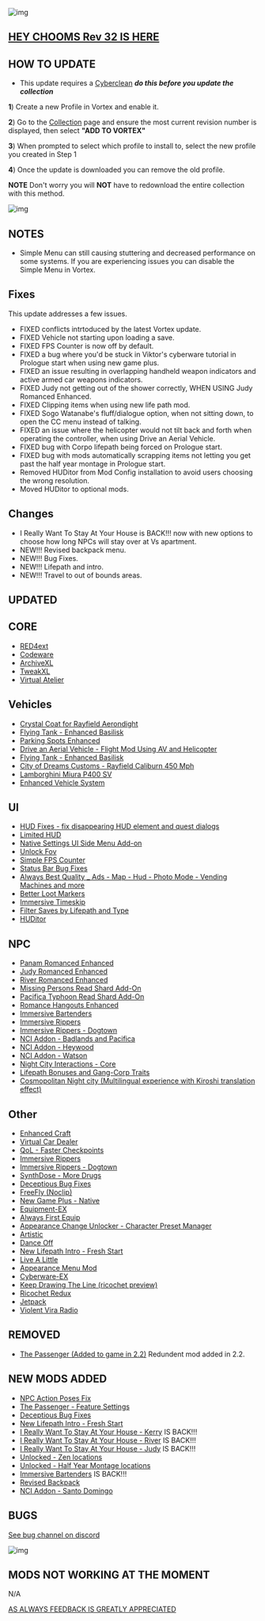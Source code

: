![img](https://s13.gifyu.com/images/SjBKh.png)

## [HEY CHOOMS Rev 32 IS HERE](https://)

## HOW TO UPDATE

- This update requires a [Cyberclean](https://github.com/v2sCollections/City-of-Dreams/blob/main/Guides.md#troubleshooting) ***do this before you update the collection***

**1**) Create a new Profile in Vortex and enable it.

**2**) Go to the [Collection](https://next.nexusmods.com/cyberpunk2077/collections/dfvt7o?utm_source=copy&utm_medium=social&utm_campaign=share_collection) page and ensure the most current revision number is displayed, then select **"ADD TO VORTEX"**

**3**) When prompted to select which profile to install to, select the new profile you created in Step 1

**4**) Once the update is downloaded you can remove the old profile.

**NOTE** Don't worry you will **NOT** have to redownload the entire collection with this method.

![img](https://i.imgur.com/wAJUpeU.png)

## NOTES

- Simple Menu can still causing stuttering and decreased performance on some systems. If you are experiencing issues you can disable the Simple Menu in Vortex.

## Fixes

This update addresses a few issues.

- FIXED conflicts intrtoduced by the latest Vortex update.
- FIXED Vehicle not starting upon loading a save.
- FIXED FPS Counter is now off by default.
- FIXED a bug where you'd be stuck in Viktor's cyberware tutorial in Prologue start when using new game plus.
- FIXED an issue resulting in overlapping handheld weapon indicators and active armed car weapons indicators.
- FIXED Judy not getting out of the shower correctly, WHEN USING Judy Romanced Enhanced.
- FIXED Clipping items when using new life path mod.
- FIXED Sogo Watanabe's fluff/dialogue option, when not sitting down, to open the CC menu instead of talking.
- FIXED an issue where the helicopter would not tilt back and forth when operating the controller, when using Drive an Aerial Vehicle.
- FIXED bug with Corpo lifepath being forced on Prologue start.
- FIXED bug with mods automatically scrapping items not letting you get past the half year montage in Prologue start.
- Removed HUDitor from Mod Config installation to avoid users choosing the wrong resolution.
- Moved HUDitor to optional mods.


## Changes 

- I Really Want To Stay At Your House is BACK!!! now with new options to choose how long NPCs will stay over at Vs apartment.
- NEW!!! Revised backpack menu.
- NEW!!! Bug Fixes.
- NEW!!! Lifepath and intro.
- NEW!!! Travel to out of bounds areas.

## UPDATED

## CORE
- [RED4ext](https://www.nexusmods.com/cyberpunk2077/mods/2380)
- [Codeware](https://www.nexusmods.com/cyberpunk2077/mods/7780)
- [ArchiveXL](https://www.nexusmods.com/cyberpunk2077/mods/4198?tab=description)
- [TweakXL](https://www.nexusmods.com/cyberpunk2077/mods/4197)
- [Virtual Atelier](https://www.nexusmods.com/cyberpunk2077/mods/2987)

## Vehicles
- [Crystal Coat for Rayfield Aerondight](https://www.nexusmods.com/cyberpunk2077/mods/16483)
- [Flying Tank - Enhanced Basilisk](https://www.nexusmods.com/cyberpunk2077/mods/16138?tab=description)
- [Parking Spots Enhanced](https://www.nexusmods.com/cyberpunk2077/mods/15708)
- [Drive an Aerial Vehicle - Flight Mod Using AV and Helicopter](https://www.nexusmods.com/cyberpunk2077/mods/13842)
- [Flying Tank - Enhanced Basilisk](https://www.nexusmods.com/cyberpunk2077/mods/16138)
- [City of Dreams Customs - Rayfield Caliburn 450 Mph](https://www.nexusmods.com/cyberpunk2077/mods/3988?tab=description)
- [Lamborghini Miura P400 SV](https://www.nexusmods.com/cyberpunk2077/mods/13508?tab=description)
- [Enhanced Vehicle System](https://www.nexusmods.com/cyberpunk2077/mods/11765?tab=description)


## UI
- [HUD Fixes - fix disappearing HUD element and quest dialogs](https://www.nexusmods.com/cyberpunk2077/mods/4011?tab=description)
- [Limited HUD](https://www.nexusmods.com/cyberpunk2077/mods/2592?tab=description)
- [Native Settings UI Side Menu Add-on](https://www.nexusmods.com/cyberpunk2077/mods/16218)
- [Unlock Fov](https://www.nexusmods.com/cyberpunk2077/mods/7989)
- [Simple FPS Counter](https://www.nexusmods.com/cyberpunk2077/mods/13957?tab=description)
- [Status Bar Bug Fixes](https://www.nexusmods.com/cyberpunk2077/mods/4316?tab=description)
- [Always Best Quality _ Ads - Map - Hud - Photo Mode - Vending Machines and more](https://www.nexusmods.com/cyberpunk2077/mods/12700?tab=description)
- [Better Loot Markers](https://www.nexusmods.com/cyberpunk2077/mods/3486?tab=description)
- [Immersive Timeskip](https://www.nexusmods.com/cyberpunk2077/mods/5115)
- [Filter Saves by Lifepath and Type](https://www.nexusmods.com/cyberpunk2077/mods/3400?tab=description)
- [HUDitor](https://www.nexusmods.com/cyberpunk2077/mods/3315)

## NPC
- [Panam Romanced Enhanced](https://www.nexusmods.com/cyberpunk2077/mods/4626)
- [Judy Romanced Enhanced](https://www.nexusmods.com/cyberpunk2077/mods/4508)
- [River Romanced Enhanced](https://www.nexusmods.com/cyberpunk2077/mods/4870)
- [Missing Persons Read Shard Add-On](https://www.nexusmods.com/cyberpunk2077/mods/9018?tab=description)
- [Pacifica Typhoon Read Shard Add-On](https://www.nexusmods.com/cyberpunk2077/mods/12871?tab=description)
- [Romance Hangouts Enhanced](https://www.nexusmods.com/cyberpunk2077/mods/11590)
- [Immersive Bartenders](https://www.nexusmods.com/cyberpunk2077/mods/7203)
- [Immersive Rippers](https://www.nexusmods.com/cyberpunk2077/mods/7064)
- [Immersive Rippers - Dogtown](https://www.nexusmods.com/cyberpunk2077/mods/10255)
- [NCI Addon - Badlands and Pacifica](https://www.nexusmods.com/cyberpunk2077/mods/15138)
- [NCI Addon - Heywood](https://www.nexusmods.com/cyberpunk2077/mods/14806)
- [NCI Addon - Watson](https://www.nexusmods.com/cyberpunk2077/mods/14804)
- [Night City Interactions - Core](https://www.nexusmods.com/cyberpunk2077/mods/5519)
- [Lifepath Bonuses and Gang-Corp Traits](https://www.nexusmods.com/cyberpunk2077/mods/2217)
- [Cosmopolitan Night city (Multilingual experience with Kiroshi translation effect)](https://www.nexusmods.com/cyberpunk2077/mods/5909)


## Other
- [Enhanced Craft](https://www.nexusmods.com/cyberpunk2077/mods/4378?tab=description)
- [Virtual Car Dealer](https://www.nexusmods.com/cyberpunk2077/mods/4454?tab=description)
- [QoL - Faster Checkpoints](https://www.nexusmods.com/cyberpunk2077/mods/9724?tab=description)
- [Immersive Rippers](https://www.nexusmods.com/cyberpunk2077/mods/7064)
- [Immersive Rippers - Dogtown](https://www.nexusmods.com/cyberpunk2077/mods/10255)
- [SynthDose - More Drugs](https://www.nexusmods.com/cyberpunk2077/mods/14094)
- [Deceptious Bug Fixes](https://www.nexusmods.com/cyberpunk2077/mods/18318)
- [FreeFly (Noclip)](https://www.nexusmods.com/cyberpunk2077/mods/780)
- [New Game Plus - Native](https://www.nexusmods.com/cyberpunk2077/mods/15043)
- [Equipment-EX](https://www.nexusmods.com/cyberpunk2077/mods/6945)
- [Always First Equip](https://www.nexusmods.com/cyberpunk2077/mods/2557)
- [Appearance Change Unlocker - Character Preset Manager](https://www.nexusmods.com/cyberpunk2077/mods/3850?tab=description)
- [Artistic](https://www.nexusmods.com/cyberpunk2077/mods/13066)
- [Dance Off](https://www.nexusmods.com/cyberpunk2077/mods/10615)
- [New Lifepath Intro - Fresh Start](https://www.nexusmods.com/cyberpunk2077/mods/18223)
- [Live A Little](https://www.nexusmods.com/cyberpunk2077/mods/13271?tab=description)
- [Appearance Menu Mod](https://www.nexusmods.com/cyberpunk2077/mods/790?tab=description)
- [Cyberware-EX](https://www.nexusmods.com/cyberpunk2077/mods/9429)
- [Keep Drawing The Line (ricochet preview)](https://www.nexusmods.com/cyberpunk2077/mods/7198)
- [Ricochet Redux](https://www.nexusmods.com/cyberpunk2077/mods/7197?tab=description)
- [Jetpack](https://www.nexusmods.com/cyberpunk2077/mods/996?tab=description)
- [Violent Vira Radio](https://www.nexusmods.com/cyberpunk2077/mods/12752?tab=description)


## REMOVED

- [The Passenger (Added to game in 2.2)](https://www.nexusmods.com/cyberpunk2077/mods/10731) Redundent mod added in 2.2.

## NEW MODS ADDED 

- [NPC Action Poses Fix](https://www.nexusmods.com/cyberpunk2077/mods/18339?tab=description)
- [The Passenger - Feature Settings](https://www.nexusmods.com/cyberpunk2077/mods/18380?tab=description)
- [Deceptious Bug Fixes](https://www.nexusmods.com/cyberpunk2077/mods/18318)
- [New Lifepath Intro - Fresh Start](https://www.nexusmods.com/cyberpunk2077/mods/18223?tab=description)
- [I Really Want To Stay At Your House - Kerry](https://www.nexusmods.com/cyberpunk2077/mods/8806?tab=description) IS BACK!!!
- [I Really Want To Stay At Your House - River](https://www.nexusmods.com/cyberpunk2077/mods/8826?tab=description) IS BACK!!!
- [I Really Want To Stay At Your House - Judy](https://www.nexusmods.com/cyberpunk2077/mods/8753?tab=description) IS BACK!!!
- [Unlocked - Zen locations](https://www.nexusmods.com/cyberpunk2077/mods/8537?tab=description)
- [Unlocked - Half Year Montage locations](https://www.nexusmods.com/cyberpunk2077/mods/8500?tab=description)
- [Immersive Bartenders](https://www.nexusmods.com/cyberpunk2077/mods/7203?tab=description) IS BACK!!!
- [Revised Backpack](https://www.nexusmods.com/cyberpunk2077/mods/17642)
- [NCI Addon - Santo Domingo](https://www.nexusmods.com/cyberpunk2077/mods/19005)

## BUGS

 [See bug channel on discord](https://discord.gg/xZNztPjA2u)
 
![img](https://i.imgur.com/wAJUpeU.png)

## MODS NOT WORKING AT THE MOMENT 

N/A

[AS ALWAYS FEEDBACK IS GREATLY APPRECIATED](https://)